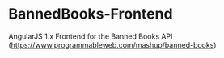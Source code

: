 # BannedBooks-Frontend
AngularJS 1.x Frontend for the Banned Books API (https://www.programmableweb.com/mashup/banned-books)
